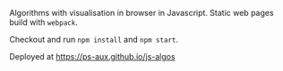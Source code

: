 
Algorithms with visualisation in browser in Javascript. Static web pages build with `webpack`.

Checkout and run `npm install` and `npm start`.

Deployed at https://ps-aux.github.io/js-algos
